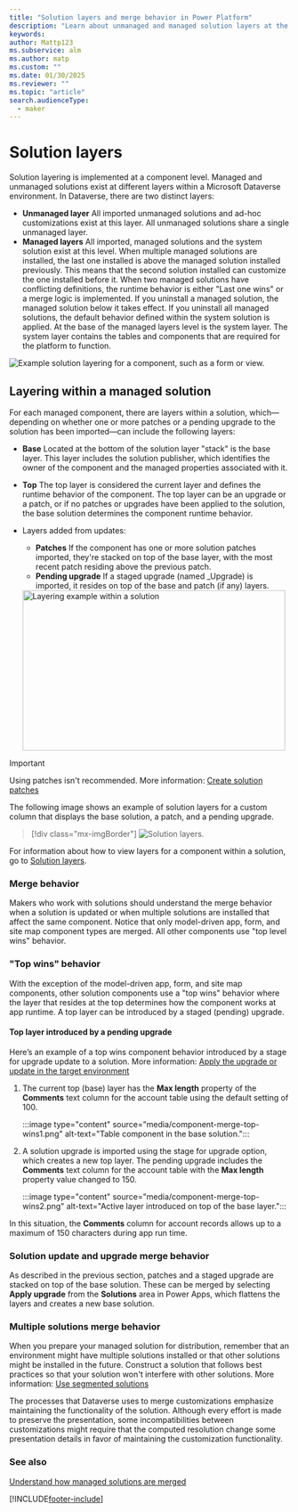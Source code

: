 ```yaml
---
title: "Solution layers and merge behavior in Power Platform"
description: "Learn about unmanaged and managed solution layers at the component level. Understand merge behavior when a solution is updated or multiple solutions are installed in Power Platform."
keywords: 
author: Mattp123
ms.subservice: alm
ms.author: matp
ms.custom: ""
ms.date: 01/30/2025
ms.reviewer: ""
ms.topic: "article"
search.audienceType: 
  - maker
---
```


# Solution layers

Solution layering is implemented at a component level. Managed and unmanaged solutions exist at different layers within a Microsoft Dataverse environment. In Dataverse, there are two distinct layers:

- **Unmanaged layer** All imported unmanaged solutions and ad-hoc customizations exist at this layer. All unmanaged solutions share a single unmanaged layer.
- **Managed layers** All imported, managed solutions and the system solution exist at this level. When multiple managed solutions are installed, the last one installed is above the managed solution installed previously. This means that the second solution installed can customize the one installed before it. When two managed solutions have conflicting definitions, the runtime behavior is either "Last one wins" or a merge logic is implemented. If you uninstall a managed solution, the managed solution below it takes effect. If     you uninstall all managed solutions, the default behavior defined within the system solution is applied. At the base of the managed layers level is the system layer. The system layer contains the tables and components that are required for the platform to function.

![Example solution layering for a component, such as a form or view.](media/solution-layers-alm.png "Example solution layering for a component, such as a form or view")

## Layering within a managed solution

For each managed component, there are layers within a solution, which&mdash;depending on whether one or more patches or a pending upgrade to the solution has been imported&mdash;can include the following layers:

- **Base** Located at the bottom of the solution layer "stack" is the base layer. This layer includes the solution publisher, which identifies the owner of the component and the managed properties associated with it.
- **Top** The top layer is considered the current layer and defines the runtime behavior of the component. The top layer can be an upgrade or a patch, or if no patches or upgrades have been applied to the solution, the base solution determines the component runtime behavior.
- Layers added from updates:
   - **Patches** If the component has one or more solution patches imported, they're stacked on top of the base layer, with the most recent patch residing above the previous patch.
   - **Pending upgrade** If a staged upgrade (named \_Upgrade) is imported, it resides on top of the base and patch (if any) layers.

   <img src="media/layering-within-solution-alm.png" alt="Layering example within a solution" title="Layering example within a solution" width="472" height="288">

> [!IMPORTANT]
> Using patches isn't recommended. More information: [Create solution patches](/powerapps/maker/common-data-service/solution-patches)

The following image shows an example of solution layers for a custom column that displays the base solution, a patch, and a pending upgrade.

> [!div class="mx-imgBorder"] 
> ![Solution layers.](media/solution-layers-example.png "Solution layers")

For information about how to view layers for a component within a solution, go to [Solution layers](/powerapps/maker/common-data-service/solution-layers).

### Merge behavior

Makers who work with solutions should understand the merge behavior when a solution is updated or when multiple solutions are installed that affect the same component. Notice that only model-driven app, form, and site map component types are merged. All other components use "top level wins" behavior.

### "Top wins" behavior

With the exception of the model-driven app, form, and site map components, other solution components use a "top wins" behavior where the layer that resides at the top determines how the component works at app runtime. A top layer can be introduced by a staged (pending) upgrade.

#### Top layer introduced by a pending upgrade

Here’s an example of a top wins component behavior introduced by a stage for upgrade update to a solution. More information: [Apply the upgrade or update in the target environment](/powerapps/maker/data-platform/update-solutions#apply-the-upgrade-or-update-in-the-target-environment)

1. The current top (base) layer has the **Max length** property of the **Comments** text column for the account table using the default setting of 100.

   :::image type="content" source="media/component-merge-top-wins1.png" alt-text="Table component in the base solution.":::

1. A solution upgrade is imported using the stage for upgrade option, which creates a new top layer. The pending upgrade includes the **Comments** text column for the account table with the **Max length** property value changed to 150.

   :::image type="content" source="media/component-merge-top-wins2.png" alt-text="Active layer introduced on top of the base layer.":::

In this situation, the **Comments** column for account records allows up to a maximum of 150 characters during app run time.

### Solution update and upgrade merge behavior

As described in the previous section, patches and a staged upgrade are stacked on top of the base solution. These can be merged by selecting **Apply upgrade** from the **Solutions** area in Power Apps, which flattens the layers and creates a new base solution.

### Multiple solutions merge behavior

When you prepare your managed solution for distribution, remember that an environment might have multiple solutions installed or that other solutions might be installed in the future. Construct a solution that follows best practices so that your solution won't interfere with other solutions. More information: [Use segmented solutions](segmented-solutions-alm.md)

The processes that Dataverse uses to merge customizations emphasize maintaining the functionality of the solution. Although every effort is made to preserve the presentation, some incompatibilities between customizations might require that the computed resolution change some presentation details in favor of maintaining the customization functionality.

### See also

[Understand how managed solutions are merged](how-managed-solutions-merged.md)


[!INCLUDE[footer-include](../includes/footer-banner.md)]
